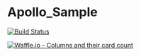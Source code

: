 # Apollo_Sample
[![Build Status](https://travis-ci.org/f71uday/Apollo_Sample.svg?branch=master)](https://travis-ci.org/f71uday/Apollo_Sample)


[![Waffle.io - Columns and their card count](https://badge.waffle.io/f71uday/Apollo_Sample.svg?columns=all)](https://waffle.io/f71uday/Apollo_Sample) 
